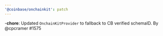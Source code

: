 ```yaml
---
'@coinbase/onchainkit': patch
---
```


-**chore**: Updated `OnchainKitProvider` to fallback to CB verified schemaID. By @cpcramer #1575
